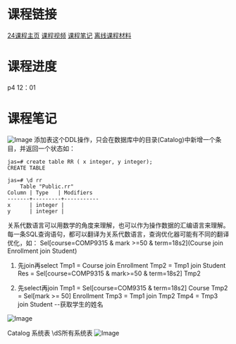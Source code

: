 # 课程链接
<a href="https://cgi.cse.unsw.edu.au/~cs9315/24T1/index.php" target="_blank">24课程主页</a>
<a href="https://www.bilibili.com/video/BV1qXoqYHErC?spm_id_from=333.788.videopod.episodes&vd_source=28de2b83f4d42d39469471953b83bc66&p=2" target="_blank">课程视频</a>
<a href="https://vwong.dev/notes/COMP9315/" target="_blank">课程笔记</a>
<a href="https://github.com/weil0819/COMP9315" target="_blank">离线课程材料</a>


# 课程进度
p4 12：01

# 课程笔记
![Image](https://github.com/user-attachments/assets/0aac4ede-62de-4b67-ae17-6672f4089ff2)
添加表这个DDL操作，只会在数据库中的目录(Catalog)中新增一个条目，并返回一个状态如：
```psql
jas=# create table RR ( x integer, y integer);
CREATE TABLE

jas=# \d rr
    Table "Public.rr"
Column | Type   | Modifiers
-------+---------+-----------
x      | integer |
y      | integer |      
``` 

关系代数语言可以用数学的角度来理解，也可以作为操作数据的汇编语言来理解。
每一条SQL查询语句，都可以翻译为关系代数语言，查询优化器可能有不同的翻译优化，如：
Sel[course=COMP9315 & mark >=50 & term=18s2](Course join Enrollment join Student)

1. 先join再select
Tmp1 = Course join Enrollment
Tmp2 = Tmp1 join Student
Res = Sel[course=COMP9315 & mark>=50 & term=18s2] Tmp2

2. 先select再join
Tmp1 = Sel[course=COM9315 & term=18s2] Course
Tmp2 = Sel[mark >= 50] Enrollment
Tmp3 = Tmp1 join Tmp2
Tmp4 = Tmp3 join Student --获取学生的姓名

![Image](https://github.com/user-attachments/assets/b3c0d3da-635d-4533-91a6-7cf0f20ac5e7)

Catalog 系统表
\dS所有系统表
![Image](https://github.com/user-attachments/assets/f030a734-bc7e-4782-ac94-d57329c4201f)

